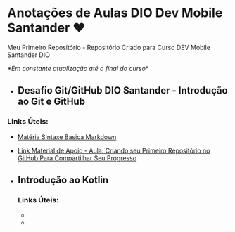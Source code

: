 #  Anotações de Aulas DIO Dev Mobile Santander :heart: 

Meu Primeiro Repositório - Repositório Criado para Curso DEV Mobile Santander DIO

_*Em constante atualização até o final do curso_*



- ## Desafio Git/GitHub DIO Santander - Introdução ao Git e GitHub 

### Links Úteis:
- [Matéria Sintaxe Basica Markdown](https://www.markdiwnguide.org/basic-syntax/)

-  [Link Material de Apoio - Aula: Criando seu Primeiro Repositório
  no GitHub Para Compartilhar Seu
  Progresso](https://drive.google.com/file/d/1IZu0qohv1JOmxjEra1lknDiiStU68bl4/view)



- ## Introdução ao Kotlin

  ### Links Úteis:

  -  []()
  - []()

